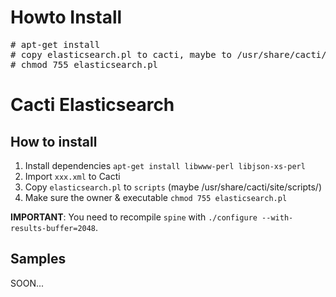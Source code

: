 # 

# Howto Install
<pre>
# apt-get install 
# copy elasticsearch.pl to cacti, maybe to /usr/share/cacti/site/scripts/*
# chmod 755 elasticsearch.pl
</pre>

Cacti Elasticsearch
===================


How to install
--------------

 1. Install dependencies `apt-get install libwww-perl libjson-xs-perl`
 2. Import `xxx.xml` to Cacti
 3. Copy `elasticsearch.pl` to `scripts` (maybe /usr/share/cacti/site/scripts/)
 4. Make sure the owner & executable `chmod 755 elasticsearch.pl`

**IMPORTANT**: You need to recompile `spine` with `./configure --with-results-buffer=2048`.



Samples
-------

SOON...
